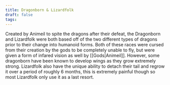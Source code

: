 ```yaml
---
title: Dragonborn & Lizardfolk
draft: false
tags:
---
```

 Created by Animeil to spite the dragons after their defeat, the Dragonborn and Lizardfolk were both based off of the two different types of dragons prior to their change into humanoid forms. Both of these races were cursed from their creation by the gods to be completely unable to fly, but were given a form of infared vision as well by [[Gods|Animeil]]. However, some dragonborn have been known to develop wings as they grow extremely strong. Lizardfolk also have the unique ability to detach their tail and regrow it over a period of roughly 6 months, this is extremely painful though so most Lizardfolk only use it as a last resort.
